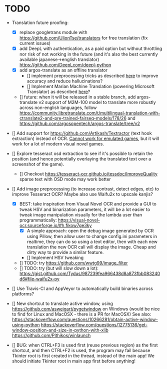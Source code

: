 # TODO

* Translation future proofing:
    * [x] replace googletrans module with https://github.com/UlionTse/translators for free translation (fix current issues)
    * [x] add DeepL with authentication, as a paid option but without throttling nor risk of not working in the future (and it's also the best currently available japanese->english translator) https://github.com/DeepLcom/deepl-python
    * [x] add argos-translate as an offline translator
        * [] implement preprocessing tricks as described [here](https://skeptric.com/python-offline-translation/) to improve accuracy and reduce hallucinations?
        * [] Implement Marian Machine Translation (powering Microsoft Translator) as described [here](https://skeptric.com/python-offline-translation/)?
    * [] future: when it will be released in a stable branch, add argos-translate v2 support of M2M-100 model to translate more robustly across non-english languages, follow https://community.libretranslate.com/t/multilingual-translation-with-ctranslate2-and-pre-trained-fairseq-models/178/26 and https://github.com/argosopentech/argos-translate/tree/v2

* [] Add support for https://github.com/Artikash/Textractor (text hook extraction) instead of OCR. [Cannot work for emulated games](https://github.com/Artikash/Textractor/issues/418), but it will work for a lot of modern visual novel games.

* [] Explore tesseract osd extraction to see if it's possible to retain the position (and hence potentially overlaying the translated text over a screenshot of the game).
    * [] Checkout https://tesseract-ocr.github.io/tessdoc/ImproveQuality sparse text with OSD mode may work better

* [] Add image preprocessing (to increase contrast, detect edges, etc) to improve Tesseract OCR? Maybe also use Waifu2x to upscale kanjis?
    * [x] BEST: take inspiration from Visual Novel OCR and provide a GUI to tweak HSV and binarization parameters, it will be a lot easier to tweak image manipulation visually for the lambda user than programmatically: https://visual-novel-ocr.sourceforge.io/#h.fikow7ge3ky
        * [x] A simple approach: open the debug image generated by OCR using Pillow, then allow user to change config.ini parameters in realtime, they can do so using a text editor, then with each new translation the new OCR call will display the image. Cheap and dirty way to provide a similar feature.
        * [] Implement HSV tweaking
    * [] TODO: try https://github.com/wwtg99/image_filter
    * [] TODO: try (but will slow down a lot): https://gist.github.com/Tydus/987239fea966438d8a873fbb083240d6#file-waifu2x-py

* [] Use Travis-CI and AppVeyor to automatically build binaries across platforms?

* [] New shortcut to translate active window, using https://github.com/asweigart/pygetwindow on Windows (would be nice to find for Linux and MacOSX - there is a PR for MacOSX)
    See also:
    https://stackoverflow.com/questions/10266281/obtain-active-window-using-python
    https://stackoverflow.com/questions/12775136/get-window-position-and-size-in-python-with-xlib
    https://github.com/Pithikos/winlaunch

* [] BUG: when CTRL+F3 is used first (reuse previous region) as the first shortcut, and then CTRL+F2 is used, the program may fail because Tkinter root is first created in the thread, instead of the main app! We should initiate Tkinter root in main app first before anything!
